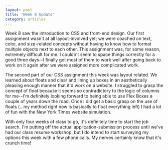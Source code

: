 ```yaml
---
layout: post
title: "Week 8 Update"
category: articles
---
```


Week 8 saw the introduction to CSS and front-end design. Our first assignment wasn't at all layout-involved yet; we were coached on text, color, and size-related concepts without having to know how to format multiple objects next to each other. This assignment was, for some reason, extremely difficult for me. I couldn't seem to space things correctly for a good three days--I finally got most of them to work well after going back to work on it again after we were assigned more complicated work.

The second part of our CSS assignment this week was layout related. We learned about floats and clear and lining up boxes in an aesthetically pleasing enough manner that it'd work on a website. I struggled to grasp the concept of float because it seems so contradictory to the logic of columns for me--I'm definitely looking forward to being able to use Flex Boxes a couple of years down the road. Once I did get a basic grasp on the use of floats (...my method right now is basically to float everything left) I had a lot of fun with the New York Times website simulation.

With only four weeks of class to go, it's definitely time to start the job search. I'm putting off the actual application-submission process until we've had our class resume workshop, but I do intend to start surveying my options this week with a few phone calls. My nerves certainly know that it's crunch time!